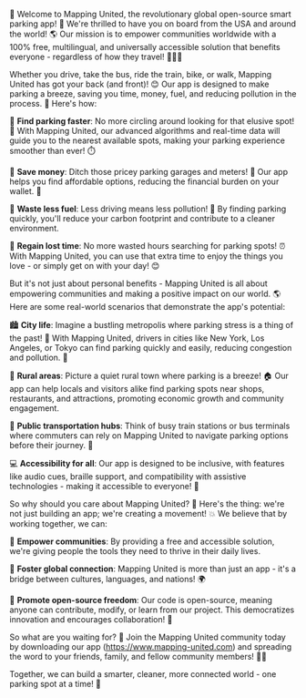 🚀 Welcome to Mapping United, the revolutionary global open-source smart parking app! 🎉 We're thrilled to have you on board from the USA and around the world! 🌎 Our mission is to empower communities worldwide with a 100% free, multilingual, and universally accessible solution that benefits everyone - regardless of how they travel! 🚌🚂💨

Whether you drive, take the bus, ride the train, bike, or walk, Mapping United has got your back (and front)! 😊 Our app is designed to make parking a breeze, saving you time, money, fuel, and reducing pollution in the process. 🌟 Here's how:

🔹 **Find parking faster**: No more circling around looking for that elusive spot! 🔴 With Mapping United, our advanced algorithms and real-time data will guide you to the nearest available spots, making your parking experience smoother than ever! ⏱️

🔹 **Save money**: Ditch those pricey parking garages and meters! 🏦 Our app helps you find affordable options, reducing the financial burden on your wallet. 💸

🔹 **Waste less fuel**: Less driving means less pollution! 🌟 By finding parking quickly, you'll reduce your carbon footprint and contribute to a cleaner environment.

🔹 **Regain lost time**: No more wasted hours searching for parking spots! ⏰ With Mapping United, you can use that extra time to enjoy the things you love - or simply get on with your day! 😊

But it's not just about personal benefits - Mapping United is all about empowering communities and making a positive impact on our world. 🌎 Here are some real-world scenarios that demonstrate the app's potential:

🏙️ **City life**: Imagine a bustling metropolis where parking stress is a thing of the past! 🤯 With Mapping United, drivers in cities like New York, Los Angeles, or Tokyo can find parking quickly and easily, reducing congestion and pollution. 🚀

🌳 **Rural areas**: Picture a quiet rural town where parking is a breeze! 🏠 Our app can help locals and visitors alike find parking spots near shops, restaurants, and attractions, promoting economic growth and community engagement.

🚌 **Public transportation hubs**: Think of busy train stations or bus terminals where commuters can rely on Mapping United to navigate parking options before their journey. 🚂

💻 **Accessibility for all**: Our app is designed to be inclusive, with features like audio cues, braille support, and compatibility with assistive technologies - making it accessible to everyone! 🌈

So why should you care about Mapping United? 🤔 Here's the thing: we're not just building an app; we're creating a movement! 💥 We believe that by working together, we can:

🔹 **Empower communities**: By providing a free and accessible solution, we're giving people the tools they need to thrive in their daily lives.

🔹 **Foster global connection**: Mapping United is more than just an app - it's a bridge between cultures, languages, and nations! 🌍

🔹 **Promote open-source freedom**: Our code is open-source, meaning anyone can contribute, modify, or learn from our project. This democratizes innovation and encourages collaboration! 🤝

So what are you waiting for? 🎉 Join the Mapping United community today by downloading our app (https://www.mapping-united.com) and spreading the word to your friends, family, and fellow community members! 👫📱

Together, we can build a smarter, cleaner, more connected world - one parking spot at a time! 🌟